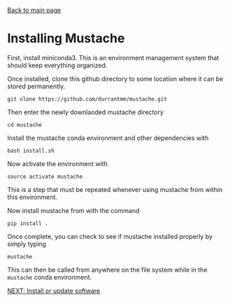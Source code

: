 [Back to main page](../README.md)  

# Installing Mustache
First, install miniconda3. This is an environment management system that should keep everything organized.

Once installed, clone this github directory to some location where it can be stored permanently.

    git clone https://github.com/durrantmm/mustache.git
    
Then enter the newly downlaoded mustache directory

    cd mustache
    
Install the mustache conda environment and other dependencies with

    bash install.sh

Now activate the environment with
    
    source activate mustache
    
This is a step that must be repeated whenever using mustache from within this environment.

Now install mustache from with the command

    pip install .
    
Once complete, you can check to see if mustache installed properly by simply typing

    mustache
   
This can then be called from anywhere on the file system while in the `mustache` conda environment.


[NEXT: Install or update software](tutorial.md)



